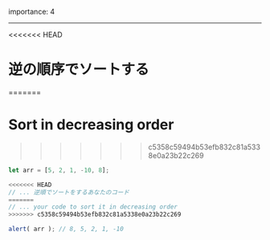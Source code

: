 importance: 4

---

<<<<<<< HEAD
# 逆の順序でソートする
=======
# Sort in decreasing order
>>>>>>> c5358c59494b53efb832c81a5338e0a23b22c269

```js
let arr = [5, 2, 1, -10, 8];

<<<<<<< HEAD
// ... 逆順でソートをするあなたのコード
=======
// ... your code to sort it in decreasing order
>>>>>>> c5358c59494b53efb832c81a5338e0a23b22c269

alert( arr ); // 8, 5, 2, 1, -10
```
